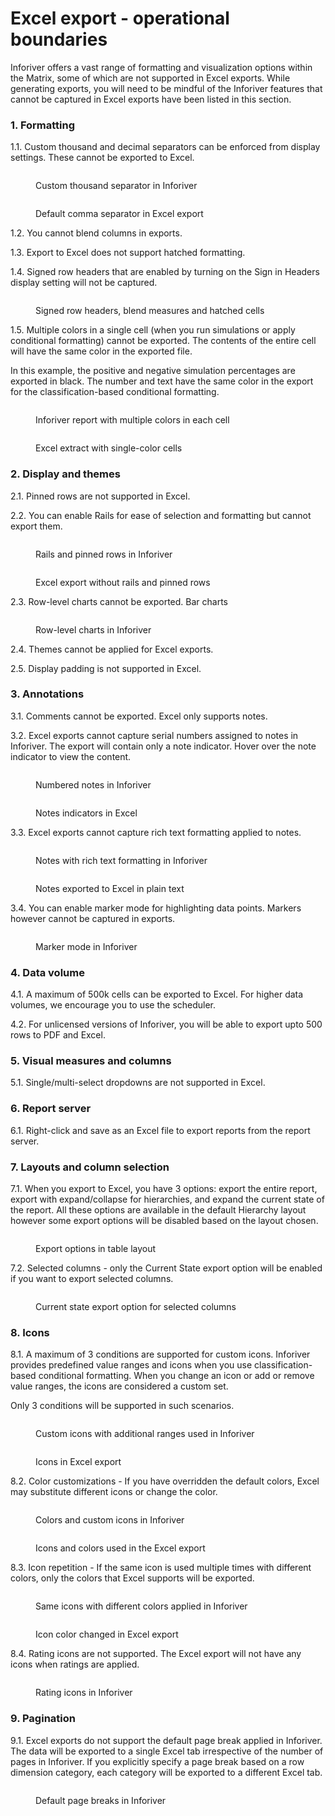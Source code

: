 # Excel export - operational boundaries

Inforiver offers a vast range of formatting and visualization options within the Matrix, some of which are not supported in Excel exports. While generating exports, you will need to be mindful of the Inforiver features that cannot be captured in Excel exports have been listed in this section.

### 1. Formatting

1.1. Custom thousand and decimal separators can be enforced from display settings. These cannot be exported to Excel.&#x20;

<div>

<figure><img src="../../../.gitbook/assets/image (1) (1) (1) (1) (1) (1) (1).png" alt=""><figcaption><p>Custom thousand separator in Inforiver</p></figcaption></figure>

 

<figure><img src="../../../.gitbook/assets/2024-10-14_12h15_35.png" alt=""><figcaption><p>Default comma separator in Excel export</p></figcaption></figure>

</div>

1.2. You cannot blend columns in exports.

1.3. Export to Excel does not support hatched formatting.

1.4. Signed row headers that are enabled by turning on the Sign in Headers display setting will not be captured.

<figure><img src="../../../.gitbook/assets/image (2) (1) (1) (1) (1).png" alt=""><figcaption><p>Signed row headers, blend measures and hatched cells</p></figcaption></figure>

1.5. Multiple colors in a single cell (when you run simulations or apply conditional formatting)  cannot be exported. The contents of the entire cell will have the same color in the exported file.&#x20;

In this example, the positive and negative simulation percentages are exported in black. The number and text have the same color in the export for the classification-based conditional formatting.&#x20;

<div>

<figure><img src="../../../.gitbook/assets/image (3) (1) (1).png" alt=""><figcaption><p>Inforiver report with multiple colors in each cell</p></figcaption></figure>

 

<figure><img src="../../../.gitbook/assets/2024-10-14_16h36_41.png" alt=""><figcaption><p>Excel extract with single-color cells</p></figcaption></figure>

</div>

### 2. Display and themes

2.1. Pinned rows are not supported in Excel.

2.2. You can enable Rails for ease of selection and formatting but cannot export them.

<div>

<figure><img src="../../../.gitbook/assets/image (3) (1) (1) (1) (1).png" alt=""><figcaption><p>Rails and pinned rows in Inforiver</p></figcaption></figure>

 

<figure><img src="../../../.gitbook/assets/2024-10-14_14h35_17.png" alt=""><figcaption><p>Excel export without rails and pinned rows</p></figcaption></figure>

</div>

2.3. Row-level charts cannot be exported. Bar charts&#x20;

<figure><img src="../../../.gitbook/assets/image (4) (1) (1) (1).png" alt=""><figcaption><p>Row-level charts in Inforiver</p></figcaption></figure>

2.4. Themes cannot be applied for Excel exports.

2.5. Display padding is not supported in Excel.

### 3. Annotations

3.1. Comments cannot be exported. Excel only supports notes.

3.2. Excel exports cannot capture serial numbers assigned to notes in Inforiver. The export will contain only a note indicator. Hover over the note indicator to view the content.

<div>

<figure><img src="../../../.gitbook/assets/image (10).png" alt=""><figcaption><p>Numbered notes in Inforiver</p></figcaption></figure>

 

<figure><img src="../../../.gitbook/assets/2024-10-14_12h19_01.png" alt=""><figcaption><p>Notes indicators in Excel</p></figcaption></figure>

</div>

&#x20;3.3. Excel exports cannot capture rich text formatting applied to notes.

<div>

<figure><img src="../../../.gitbook/assets/image (948).png" alt=""><figcaption><p>Notes with rich text formatting in Inforiver</p></figcaption></figure>

 

<figure><img src="../../../.gitbook/assets/2024-10-15_12h32_53.png" alt=""><figcaption><p>Notes exported to Excel in plain text</p></figcaption></figure>

</div>

3.4. You can enable marker mode for highlighting data points. Markers however cannot be captured in exports.

<figure><img src="../../../.gitbook/assets/image (5) (1) (1) (1).png" alt=""><figcaption><p>Marker mode in Inforiver</p></figcaption></figure>

### 4. Data volume

4.1. A maximum of 500k cells can be exported to Excel. For higher data volumes, we encourage you to use the scheduler.

4.2. For unlicensed versions of Inforiver, you will be able to export upto 500 rows to PDF and Excel.

### 5. Visual measures and columns

5.1. Single/multi-select dropdowns are not supported in Excel.

### 6. Report server

6.1. Right-click and save as an Excel file to export reports from the report server.

### 7. Layouts and column selection

7.1. When you export to Excel, you have 3 options: export the entire report, export with expand/collapse for hierarchies, and expand the current state of the report. All these options are available in the default Hierarchy layout however some export options will be disabled based on the layout chosen.&#x20;

<figure><img src="../../../.gitbook/assets/image (8) (1).png" alt=""><figcaption><p>Export options in table layout</p></figcaption></figure>

7.2. Selected columns - only the Current State export option will be enabled if you want to export selected columns.

<figure><img src="../../../.gitbook/assets/image (9) (1).png" alt=""><figcaption><p>Current state export option for selected columns</p></figcaption></figure>

### 8. Icons

8.1. A maximum of 3 conditions are supported for custom icons. Inforiver provides predefined value ranges and icons when you use classification-based conditional formatting. When you change an icon or add or remove value ranges, the icons are considered a custom set.&#x20;

Only 3 conditions will be supported in such scenarios.

<div>

<figure><img src="../../../.gitbook/assets/image (5) (1) (1).png" alt=""><figcaption><p>Custom icons with additional ranges used in Inforiver</p></figcaption></figure>

 

<figure><img src="../../../.gitbook/assets/2024-10-14_17h44_46.png" alt=""><figcaption><p>Icons in Excel export </p></figcaption></figure>

</div>

8.2. Color customizations - If you have overridden the default colors, Excel may substitute different icons or change the color.

<div>

<figure><img src="../../../.gitbook/assets/image (1) (1) (1) (1) (1) (1).png" alt=""><figcaption><p>Colors and custom icons in Inforiver</p></figcaption></figure>

 

<figure><img src="../../../.gitbook/assets/2024-10-14_17h35_21.png" alt=""><figcaption><p>Icons and colors used in the Excel export</p></figcaption></figure>

</div>

8.3. Icon repetition -  If the same icon is used multiple times with different colors, only the colors that Excel supports will be exported.

<div>

<figure><img src="../../../.gitbook/assets/image (6) (1) (1).png" alt=""><figcaption><p>Same icons with different colors applied in Inforiver</p></figcaption></figure>

 

<figure><img src="../../../.gitbook/assets/2024-10-14_17h50_56.png" alt=""><figcaption><p>Icon color changed in Excel export</p></figcaption></figure>

</div>

8.4. Rating icons are not supported. The Excel export will not have any icons when ratings are applied.

<figure><img src="../../../.gitbook/assets/image (7) (1) (1).png" alt=""><figcaption><p>Rating icons in Inforiver</p></figcaption></figure>

### 9. Pagination

9.1. Excel exports do not support the default page break applied in Inforiver. The data will be exported to a single Excel tab irrespective of the number of pages in Inforiver. If you explicitly specify a page break based on a row dimension category, each category will be exported to a different Excel tab.

<figure><img src="../../../.gitbook/assets/image (949).png" alt=""><figcaption><p>Default page breaks in Inforiver</p></figcaption></figure>
